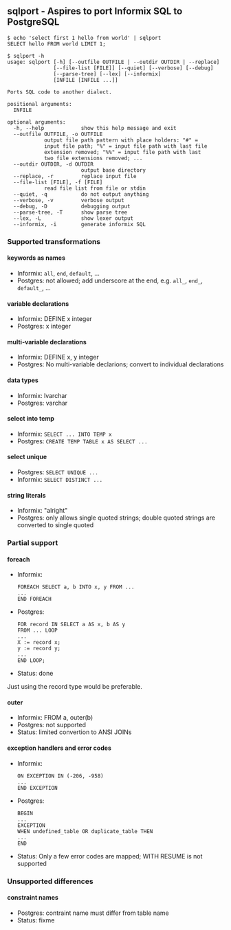## sqlport - Aspires to port Informix SQL to PostgreSQL

```
$ echo 'select first 1 hello from world' | sqlport
SELECT hello FROM world LIMIT 1;
```

```
$ sqlport -h
usage: sqlport [-h] [--outfile OUTFILE | --outdir OUTDIR | --replace]
               [--file-list [FILE]] [--quiet] [--verbose] [--debug]
               [--parse-tree] [--lex] [--informix]
               [INFILE [INFILE ...]]

Ports SQL code to another dialect.

positional arguments:
  INFILE

optional arguments:
  -h, --help            show this help message and exit
  --outfile OUTFILE, -o OUTFILE
			output file path pattern with place holders: "#" =
			input file path; "%" = input file path with last file
			extension removed; "%%" = input file path with last
			two file extensions removed; ...
  --outdir OUTDIR, -d OUTDIR
                        output base directory
  --replace, -r         replace input file
  --file-list [FILE], -f [FILE]
			read file list from file or stdin
  --quiet, -q           do not output anything
  --verbose, -v         verbose output
  --debug, -D           debugging output
  --parse-tree, -T      show parse tree
  --lex, -L             show lexer output
  --informix, -i        generate informix SQL
```

### Supported transformations

#### keywords as names

- Informix: `all`, `end`, `default`, ...
- Postgres: not allowed; add underscore at the end, e.g. `all_`, `end_`, `default_`, ...

#### variable declarations

- Informix: DEFINE x integer
- Postgres: x integer

#### multi-variable declarations

- Informix: DEFINE x, y integer
- Postgres: No multi-variable declarions; convert to individual declarations

#### data types

- Informix: lvarchar
- Postgres: varchar

#### select into temp

- Informix: `SELECT ... INTO TEMP x`
- Postgres: `CREATE TEMP TABLE x AS SELECT ...`

#### select unique

- Postgres: `SELECT UNIQUE ...`
- Informix: `SELECT DISTINCT ...`

#### string literals

- Informix: "alright"
- Postgres: only allows single quoted strings; double quoted strings are converted to single quoted

### Partial support

#### foreach

- Informix:
  ```
  FOREACH SELECT a, b INTO x, y FROM ...
  ...
  END FOREACH
  ```
- Postgres:
  ```
  FOR record IN SELECT a AS x, b AS y
  FROM ... LOOP
  ...
  X := record x;
  y := record y;
  ...
  END LOOP;
  ```
- Status: done

Just using the record type would be preferable. 

#### outer

- Informix: FROM a, outer(b)
- Postgres: not supported
- Status: limited convertion to ANSI JOINs

#### exception handlers and error codes

- Informix:
  ```
  ON EXCEPTION IN (-206, -958)
  ...
  END EXCEPTION
  ```
- Postgres:
  ```
  BEGIN
  ...
  EXCEPTION
  WHEN undefined_table OR duplicate_table THEN
  ...
  END
  ```
- Status: Only a few error codes are mapped; WITH RESUME is not supported

### Unsupported differences

#### constraint names

- Postgres: contraint name must differ from table name
- Status: fixme
